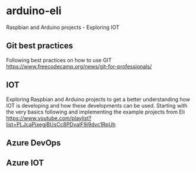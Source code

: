 # arduino-eli
Raspbian and Arduino projects - Exploring IOT

## Git best practices
Following best practices on how to use GIT https://www.freecodecamp.org/news/git-for-professionals/

## IOT
Exploring Raspbian and Arduino projects to get a better understanding how IOT is developing and how these developments can be used. Starting with the very basics following and implementing the example projects from Eli https://www.youtube.com/playlist?list=PLJcaPjxegjBUsCc8PDvalF9j9dvc1RpUh

## Azure DevOps


## Azure IOT
